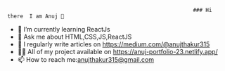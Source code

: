                                                                ### Hi there  I am Anuj 👋


- 🌱 I’m currently learning ReactJs
- 💬 Ask me about HTML,CSS,JS,ReactJS
- 📝 I regularly write articles on https://medium.com/@anujthakur315
- 👨‍💻 All of my project available on https://anuj-portfolio-23.netlify.app/
- 📫 How to reach me:anujthakur315@gmail.com

